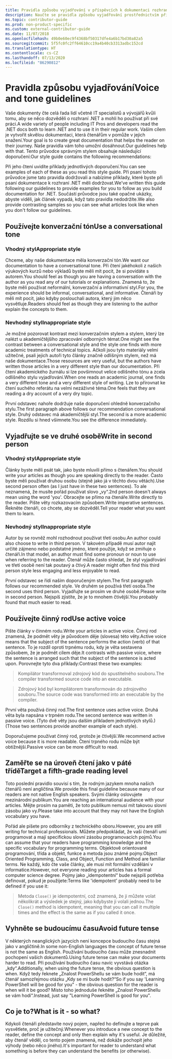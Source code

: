 ```yaml
---
title: Pravidla způsobu vyjadřování v příspěvcích k dokumentaci rozhraní .NET
description: Naučte se pravidla způsobu vyjadřování prostřednictvím příkladů stylu v porovnání s příklady, které tato pravidla nedodržují.
ms.topic: contributor-guide
ms.prod: non-product-specific
ms.custom: external-contributor-guide
ms.date: 11/07/2018
ms.openlocfilehash: 49b0e60ec9f4368bf50317dfe4a6b17bd30a82a5
ms.sourcegitcommit: 5f5fc0fc2ff64610cc19a4b40cb3313adbc152cd
ms.translationtype: HT
ms.contentlocale: cs-CZ
ms.lasthandoff: 07/13/2020
ms.locfileid: "86290812"
---
```

# <a name="voice-and-tone-guidelines"></a><span data-ttu-id="cc46d-103">Pravidla způsobu vyjadřování</span><span class="sxs-lookup"><span data-stu-id="cc46d-103">Voice and tone guidelines</span></span>

<span data-ttu-id="cc46d-104">Vaše dokumenty čte celá řada lidí včetně IT specialistů a vývojářů kvůli tomu, aby se něco dozvěděli o rozhraní .NET a mohli ho používat při své práci.</span><span class="sxs-lookup"><span data-stu-id="cc46d-104">A wide variety of people including IT Pros and developers read the .NET docs both to learn .NET and to use it in their regular work.</span></span> <span data-ttu-id="cc46d-105">Vaším cílem je vytvořit skvělou dokumentaci, která čtenářům v pomůže v jejich snažení.</span><span class="sxs-lookup"><span data-stu-id="cc46d-105">Your goal is to create great documentation that helps the reader on their journey.</span></span> <span data-ttu-id="cc46d-106">Naše pravidla vám toho umožní dosáhnout.</span><span class="sxs-lookup"><span data-stu-id="cc46d-106">Our guidelines help with that.</span></span> <span data-ttu-id="cc46d-107">Tento průvodce správným stylem obsahuje následující doporučení:</span><span class="sxs-lookup"><span data-stu-id="cc46d-107">Our style guide contains the following recommendations:</span></span>

<span data-ttu-id="cc46d-108">Při jeho čtení uvidíte příklady jednotlivých doporučení.</span><span class="sxs-lookup"><span data-stu-id="cc46d-108">You can see examples of each of these as you read this style guide.</span></span> <span data-ttu-id="cc46d-109">Při psaní tohoto průvodce jsme tato pravidla dodržovali a nabízíme příklady, které byste při psaní dokumentace k rozhraní .NET měli dodržovat.</span><span class="sxs-lookup"><span data-stu-id="cc46d-109">We've written this guide following our guidelines to provide examples for you to follow as you build documentation for .NET.</span></span> <span data-ttu-id="cc46d-110">Součástí průvodce jsou také opačné ukázky, abyste viděli, jak článek vypadá, když tato pravidla nedodržíte.</span><span class="sxs-lookup"><span data-stu-id="cc46d-110">We also provide contrasting samples so you can see what articles look like when you don't follow our guidelines.</span></span>

## <a name="use-a-conversational-tone"></a><span data-ttu-id="cc46d-111">Používejte konverzační tón</span><span class="sxs-lookup"><span data-stu-id="cc46d-111">Use a conversational tone</span></span>

### <a name="appropriate-style"></a><span data-ttu-id="cc46d-112">Vhodný styl</span><span class="sxs-lookup"><span data-stu-id="cc46d-112">Appropriate style</span></span>

<span data-ttu-id="cc46d-113">Chceme, aby naše dokumentace měla konverzační tón.</span><span class="sxs-lookup"><span data-stu-id="cc46d-113">We want our documentation to have a conversational tone.</span></span> <span data-ttu-id="cc46d-114">Při čtení jakéhokoli z našich výukových kurzů nebo výkladů byste měli mít pocit, že si povídáte s autorem.</span><span class="sxs-lookup"><span data-stu-id="cc46d-114">You should feel as though you are having a conversation with the author as you read any of our tutorials or explanations.</span></span> <span data-ttu-id="cc46d-115">Znamená to, že byste měli používat neformální, konverzační a informativní styl.</span><span class="sxs-lookup"><span data-stu-id="cc46d-115">For you, the experience should be informal, conversational, and informative.</span></span> <span data-ttu-id="cc46d-116">Čtenáři by měli mít pocit, jako kdyby poslouchali autora, který jim něco vysvětluje.</span><span class="sxs-lookup"><span data-stu-id="cc46d-116">Readers should feel as though they are listening to the author explain the concepts to them.</span></span>

### <a name="inappropriate-style"></a><span data-ttu-id="cc46d-117">Nevhodný styl</span><span class="sxs-lookup"><span data-stu-id="cc46d-117">Inappropriate style</span></span>

<span data-ttu-id="cc46d-118">Je možné pozorovat kontrast mezi konverzačním stylem a stylem, který lze nalézt u akademičtějšího zpracování odborných témat.</span><span class="sxs-lookup"><span data-stu-id="cc46d-118">One might see the contrast between a conversational style and the style one finds with more academic treatments of technical topics.</span></span> <span data-ttu-id="cc46d-119">Ačkoli jsou tyto materiály velmi užitečné, psali jejich autoři tyto články značně odlišným stylem, než má naše dokumentace.</span><span class="sxs-lookup"><span data-stu-id="cc46d-119">Those resources are very useful, but the authors have written those articles in a very different style than our documentation.</span></span> <span data-ttu-id="cc46d-120">Při čtení akademického žurnálu si lze povšimnout velice odlišného tónu a zcela odlišného stylu vyjadřování.</span><span class="sxs-lookup"><span data-stu-id="cc46d-120">When one reads an academic journal, one finds a very different tone and a very different style of writing.</span></span> <span data-ttu-id="cc46d-121">Lze to přirovnat ke čtení suchého referátu na velmi nezáživné téma.</span><span class="sxs-lookup"><span data-stu-id="cc46d-121">One feels that they are reading a dry account of a very dry topic.</span></span>  

<span data-ttu-id="cc46d-122">První odstavec nahoře dodržuje naše doporučení ohledně konverzačního stylu.</span><span class="sxs-lookup"><span data-stu-id="cc46d-122">The first paragraph above follows our recommendation conversational style.</span></span> <span data-ttu-id="cc46d-123">Druhý odstavec má akademičtější styl.</span><span class="sxs-lookup"><span data-stu-id="cc46d-123">The second is a more academic style.</span></span> <span data-ttu-id="cc46d-124">Rozdílu si hned všimnete.</span><span class="sxs-lookup"><span data-stu-id="cc46d-124">You see the difference immediately.</span></span> 

## <a name="write-in-second-person"></a><span data-ttu-id="cc46d-125">Vyjadřujte se ve druhé osobě</span><span class="sxs-lookup"><span data-stu-id="cc46d-125">Write in second person</span></span>

### <a name="appropriate-style"></a><span data-ttu-id="cc46d-126">Vhodný styl</span><span class="sxs-lookup"><span data-stu-id="cc46d-126">Appropriate style</span></span>

<span data-ttu-id="cc46d-127">Články byste měli psát tak, jako byste mluvili přímo s čtenářem.</span><span class="sxs-lookup"><span data-stu-id="cc46d-127">You should write your articles as though you are speaking directly to the reader.</span></span> <span data-ttu-id="cc46d-128">Často byste měli používat druhou osobu (stejně jako já v těchto dvou větách).</span><span class="sxs-lookup"><span data-stu-id="cc46d-128">Use second person often (as I just have in these two sentences).</span></span> <span data-ttu-id="cc46d-129">To ale neznamená, že musíte pořád používat slovo „vy“.</span><span class="sxs-lookup"><span data-stu-id="cc46d-129">2nd person doesn't always mean using the word 'you'.</span></span> <span data-ttu-id="cc46d-130">Obracejte se přímo na čtenáře.</span><span class="sxs-lookup"><span data-stu-id="cc46d-130">Write directly to the reader.</span></span> <span data-ttu-id="cc46d-131">Pište věty rozkazovacím způsobem.</span><span class="sxs-lookup"><span data-stu-id="cc46d-131">Write imperative sentences.</span></span> <span data-ttu-id="cc46d-132">Řekněte čtenáři, co chcete, aby se dozvěděl.</span><span class="sxs-lookup"><span data-stu-id="cc46d-132">Tell your reader what you want them to learn.</span></span>

### <a name="inappropriate-style"></a><span data-ttu-id="cc46d-133">Nevhodný styl</span><span class="sxs-lookup"><span data-stu-id="cc46d-133">Inappropriate style</span></span>

<span data-ttu-id="cc46d-134">Autor by se rovněž mohl rozhodnout používat třetí osobu.</span><span class="sxs-lookup"><span data-stu-id="cc46d-134">An author could also choose to write in third person.</span></span> <span data-ttu-id="cc46d-135">V takovém případě musí autor najít určité zájmeno nebo podstatné jméno, které použije, když se zmiňuje o čtenáři.</span><span class="sxs-lookup"><span data-stu-id="cc46d-135">In that model, an author must find some pronoun or noun to use when referring to the reader.</span></span> <span data-ttu-id="cc46d-136">Čtenář může často shledat, že styl vyjadřování ve třetí osobě není tak poutavý a čtivý.</span><span class="sxs-lookup"><span data-stu-id="cc46d-136">A reader might often find this third person style less engaging and less enjoyable to read.</span></span>

<span data-ttu-id="cc46d-137">První odstavec se řídí naším doporučeným stylem.</span><span class="sxs-lookup"><span data-stu-id="cc46d-137">The first paragraph follows our recommended style.</span></span> <span data-ttu-id="cc46d-138">Ve druhém se používá třetí osoba.</span><span class="sxs-lookup"><span data-stu-id="cc46d-138">The second uses third person.</span></span> <span data-ttu-id="cc46d-139">Vyjadřujte se prosím ve druhé osobě.</span><span class="sxs-lookup"><span data-stu-id="cc46d-139">Please write in second person.</span></span> <span data-ttu-id="cc46d-140">Nejspíš zjistíte, že je to mnohem čtivější.</span><span class="sxs-lookup"><span data-stu-id="cc46d-140">You probably found that much easier to read.</span></span>

## <a name="use-active-voice"></a><span data-ttu-id="cc46d-141">Používejte činný rod</span><span class="sxs-lookup"><span data-stu-id="cc46d-141">Use active voice</span></span>

<span data-ttu-id="cc46d-142">Pište články v činném rodu.</span><span class="sxs-lookup"><span data-stu-id="cc46d-142">Write your articles in active voice.</span></span> <span data-ttu-id="cc46d-143">Činný rod znamená, že podmět věty je původcem děje (slovesa) této věty.</span><span class="sxs-lookup"><span data-stu-id="cc46d-143">Active voice means that the subject of the sentence performs the action (verb) of that sentence.</span></span> <span data-ttu-id="cc46d-144">To je rozdíl oproti trpnému rodu, kdy je věta sestavena způsobem, že je podmět cílem děje.</span><span class="sxs-lookup"><span data-stu-id="cc46d-144">It contrasts with passive voice, where the sentence is arranged such that the subject of the sentence is acted upon.</span></span> <span data-ttu-id="cc46d-145">Porovnejte tyto dva příklady:</span><span class="sxs-lookup"><span data-stu-id="cc46d-145">Contrast these two examples:</span></span>

><span data-ttu-id="cc46d-146">Kompilátor transformoval zdrojový kód do spustitelného souboru.</span><span class="sxs-lookup"><span data-stu-id="cc46d-146">The compiler transformed source code into an executable.</span></span>

><span data-ttu-id="cc46d-147">Zdrojový kód byl kompilátorem transformován do zdrojového souboru.</span><span class="sxs-lookup"><span data-stu-id="cc46d-147">The source code was transformed into an executable by the compiler.</span></span>

<span data-ttu-id="cc46d-148">První věta používá činný rod.</span><span class="sxs-lookup"><span data-stu-id="cc46d-148">The first sentence uses active voice.</span></span> <span data-ttu-id="cc46d-149">Druhá věta byla napsána v trpném rodu.</span><span class="sxs-lookup"><span data-stu-id="cc46d-149">The second sentence was written in passive voice.</span></span> <span data-ttu-id="cc46d-150">(Tyto dvě věty jsou dalším příkladem jednotlivých stylů.)</span><span class="sxs-lookup"><span data-stu-id="cc46d-150">(Those two sentences provide another example of each style).</span></span>

<span data-ttu-id="cc46d-151">Doporučujeme používat činný rod, protože je čtivější.</span><span class="sxs-lookup"><span data-stu-id="cc46d-151">We recommend active voice because it is more readable.</span></span> <span data-ttu-id="cc46d-152">Čtení trpného rodu může být obtížnější.</span><span class="sxs-lookup"><span data-stu-id="cc46d-152">Passive voice can be more difficult to read.</span></span>

## <a name="target-a-fifth-grade-reading-level"></a><span data-ttu-id="cc46d-153">Zaměřte se na úroveň čtení jako v páté třídě</span><span class="sxs-lookup"><span data-stu-id="cc46d-153">Target a fifth-grade reading level</span></span>

<span data-ttu-id="cc46d-154">Toto poslední pravidlo souvisí s tím, že rodným jazykem mnoha našich čtenářů není angličtina.</span><span class="sxs-lookup"><span data-stu-id="cc46d-154">We provide this final guideline because many of our readers are not native English speakers.</span></span> <span data-ttu-id="cc46d-155">Svými články oslovujete mezinárodní publikum.</span><span class="sxs-lookup"><span data-stu-id="cc46d-155">You are reaching an international audience with your articles.</span></span> <span data-ttu-id="cc46d-156">Mějte prosím na paměti, že toto publikum nemusí mít takovou slovní zásobu jako vy.</span><span class="sxs-lookup"><span data-stu-id="cc46d-156">Please take into account that they may not have the English vocabulary you have.</span></span>

<span data-ttu-id="cc46d-157">Pořád ale píšete pro odborníky z technického oboru.</span><span class="sxs-lookup"><span data-stu-id="cc46d-157">However, you are still writing for technical professionals.</span></span> <span data-ttu-id="cc46d-158">Můžete předpokládat, že vaši čtenáři umí programovat a mají specifickou slovní zásobu programovacích pojmů.</span><span class="sxs-lookup"><span data-stu-id="cc46d-158">You can assume that your readers have programming knowledge and the specific vocabulary for programming terms.</span></span> <span data-ttu-id="cc46d-159">Objektově orientované programování, třída a objekt, funkce a metoda jsou známé pojmy.</span><span class="sxs-lookup"><span data-stu-id="cc46d-159">Object Oriented Programming, Class, and Object, Function and Method are familiar terms.</span></span> <span data-ttu-id="cc46d-160">Ne každý, kdo čte vaše články, ale musí mít formální vzdělání v informatice.</span><span class="sxs-lookup"><span data-stu-id="cc46d-160">However, not everyone reading your articles has a formal computer science degree.</span></span> <span data-ttu-id="cc46d-161">Pojmy jako „idempotentní“ bude nejspíš potřeba definovat, pokud je použijete:</span><span class="sxs-lookup"><span data-stu-id="cc46d-161">Terms like 'idempotent' probably need to be defined if you use it:</span></span>

><span data-ttu-id="cc46d-162">Metoda `Close()` je idempotentní, což znamená, že ji můžete volat několikrát a výsledek je stejný, jako kdybyste ji volali jednou.</span><span class="sxs-lookup"><span data-stu-id="cc46d-162">The `Close()` method is idempotent, meaning that you can call it multiple times and the effect is the same as if you called it once.</span></span>

## <a name="avoid-future-tense"></a><span data-ttu-id="cc46d-163">Vyhněte se budoucímu času</span><span class="sxs-lookup"><span data-stu-id="cc46d-163">Avoid future tense</span></span>

<span data-ttu-id="cc46d-164">V některých neanglických jazycích není koncepce budoucího času stejná jako v angličtině.</span><span class="sxs-lookup"><span data-stu-id="cc46d-164">In some non-English languages the concept of future tense is not the same as English.</span></span> <span data-ttu-id="cc46d-165">Používání budoucího času může znesnadnit pochopení vašich dokumentů.</span><span class="sxs-lookup"><span data-stu-id="cc46d-165">Using future tense can make your documents harder to read.</span></span> <span data-ttu-id="cc46d-166">Při používání budoucího času navíc vyvstává otázka „kdy“.</span><span class="sxs-lookup"><span data-stu-id="cc46d-166">Additionally, when using the future tense, the obvious question is when.</span></span> <span data-ttu-id="cc46d-167">Když tedy řeknete „Znalost PowerShellu se vám bude hodit“, má čtenář samozřejmou otázku „Kdy se mi bude hodit?“</span><span class="sxs-lookup"><span data-stu-id="cc46d-167">So if you say 'Learning PowerShell will be good for you" - the obvious question for the reader is when will it be good?</span></span> <span data-ttu-id="cc46d-168">Místo toho jednoduše řekněte „Znalost PowerShellu se vám hodí“.</span><span class="sxs-lookup"><span data-stu-id="cc46d-168">Instead, just say "Learning PowerShell is good for you".</span></span>

## <a name="what-is-it---so-what"></a><span data-ttu-id="cc46d-169">Co je to?</span><span class="sxs-lookup"><span data-stu-id="cc46d-169">What is it - so what?</span></span>

<span data-ttu-id="cc46d-170">Kdykoli čtenáři představíte nový pojem, napřed ho definujte a teprve pak vysvětlete, proč je užitečný.</span><span class="sxs-lookup"><span data-stu-id="cc46d-170">Whenever you introduce a new concept to the reader, define the concept and only then explain why it's useful.</span></span> <span data-ttu-id="cc46d-171">Je důležité, aby čtenář věděl, co tento pojem znamená, než dokáže pochopit jeho výhody (nebo něco jiného).</span><span class="sxs-lookup"><span data-stu-id="cc46d-171">It's important for reader to understand what something is before they can understand the benefits (or otherwise).</span></span>
